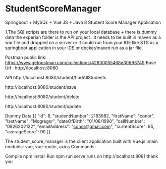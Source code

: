 # StudentScoreManager

Springboot + MySQL + Vue JS + Java 8
Student Score Manager Application

1.The SQl scripts are there to run on your local database + there is dummy data
the experian folder is the API project . it needs to be built in maven as a war file and dropped on a server or it could run from your IDE like STS as a springboot application in your IDE or docker/maven run as a jar file.

Postman public link: https://www.getpostman.com/collections/42800055468e30693749
Base Url : http://localhost:8080

API http://localhost:8080/student/findAllStudents

http://localhost:8080/student/save

http://localhost:8080/student/delete

http://localhost:8080/student/update

Dummy Data [{ "id": 8, "studentNumber": 2183982, "firstName": "conor", "lastName": "Mcgregor", "dateOfBirth": "01/08/1990", "cellNumber": "0826202122", "emailAddress": "conor@gmail.com", "currentScore": 95, "averageScore": 90 }]

The student_score_manager is the client application built with Vue.js .main modules: vue, vue-router, axios Commands:

Compile
npm install
Run
npm run serve
runs on http://localhost:8081
thank you
